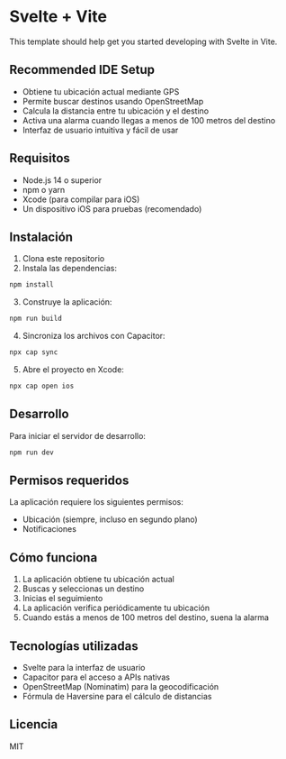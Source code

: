 # Svelte + Vite

This template should help get you started developing with Svelte in Vite.

## Recommended IDE Setup

- Obtiene tu ubicación actual mediante GPS
- Permite buscar destinos usando OpenStreetMap
- Calcula la distancia entre tu ubicación y el destino
- Activa una alarma cuando llegas a menos de 100 metros del destino
- Interfaz de usuario intuitiva y fácil de usar

## Requisitos

- Node.js 14 o superior
- npm o yarn
- Xcode (para compilar para iOS)
- Un dispositivo iOS para pruebas (recomendado)

## Instalación

1. Clona este repositorio
2. Instala las dependencias:

```bash
npm install
```

3. Construye la aplicación:

```bash
npm run build
```

4. Sincroniza los archivos con Capacitor:

```bash
npx cap sync
```

5. Abre el proyecto en Xcode:

```bash
npx cap open ios
```

## Desarrollo

Para iniciar el servidor de desarrollo:

```bash
npm run dev
```

## Permisos requeridos

La aplicación requiere los siguientes permisos:

- Ubicación (siempre, incluso en segundo plano)
- Notificaciones

## Cómo funciona

1. La aplicación obtiene tu ubicación actual
2. Buscas y seleccionas un destino
3. Inicias el seguimiento
4. La aplicación verifica periódicamente tu ubicación
5. Cuando estás a menos de 100 metros del destino, suena la alarma

## Tecnologías utilizadas

- Svelte para la interfaz de usuario
- Capacitor para el acceso a APIs nativas
- OpenStreetMap (Nominatim) para la geocodificación
- Fórmula de Haversine para el cálculo de distancias

## Licencia

MIT
